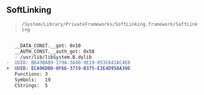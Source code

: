 ## SoftLinking

> `/System/Library/PrivateFrameworks/SoftLinking.framework/SoftLinking`

```diff

   __DATA_CONST.__got: 0x10
   __AUTH_CONST.__auth_got: 0x58
   - /usr/lib/libSystem.B.dylib
-  UUID: B643BAB9-179A-3A40-9E19-053C641AC4E8
+  UUID: ECA96DB0-0F66-3719-B375-E2E4D958A396
   Functions: 3
   Symbols:   19
   CStrings:  5

```
